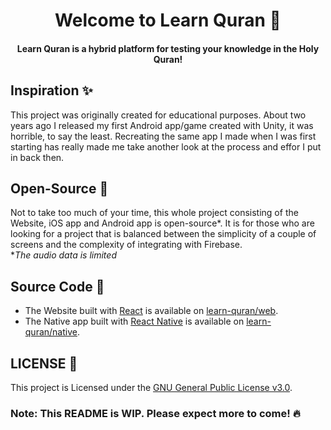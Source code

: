 <h1 align="center">Welcome to Learn Quran 👋</h1>

<h4 align="center">Learn Quran is a hybrid platform for testing your knowledge in the Holy Quran!</h4>

## Inspiration ✨
This project was originally created for educational purposes. About two years ago I released my first Android app/game created with Unity, it was horrible, to say the least. Recreating the same app I made when I was first starting has really made me take another look at the process and effor I put in back then. 

## Open-Source 📖
Not to take too much of your time, this whole project consisting of the Website, iOS app and Android app is open-source*. It is for those who are looking for a project that is balanced between the simplicity of a couple of screens and the complexity of integrating with Firebase. <br>
\**The audio data is limited*

## Source Code 👾
- The Website built with [React](https://reactjs.org) is available on [learn-quran/web](https://github.com/learn-quran/web).
- The Native app built with [React Native](https://facebook.github.io/react-native) is available on [learn-quran/native](https://github.com/learn-quran/native).

## LICENSE 📝
This project is Licensed under the [GNU General Public License v3.0](https://choosealicense.com/licenses/gpl-3.0).

### Note: This README is WIP. Please expect more to come! 🔥

